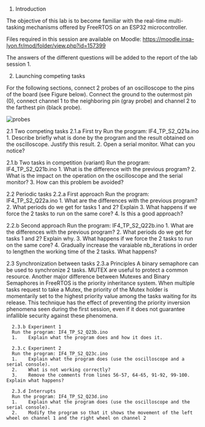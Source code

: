 1. Introduction

The objective of this lab is to become familiar with the real-time multi-tasking mechanisms offered by FreeRTOS on an ESP32 microcontroller.

Files required in this session are available on Moodle:
https://moodle.insa-lyon.fr/mod/folder/view.php?id=157399

The answers of the different questions will be added to the report of the lab session 1.



2. Launching competing tasks

For the following sections, connect 2 probes of an oscilloscope to the pins of the board (see Figure below). Connect the ground to the outermost pin (0), connect channel 1 to the neighboring pin (gray probe) and channel 2 to the farthest pin (black probe).


![probes](https://user-images.githubusercontent.com/57991923/134173253-c9426799-a8c7-4cf9-9f38-db5377b86162.jpg)


2.1 Two competing tasks
  2.1.a First try
    Run the program: IF4_TP_S2_Q21a.ino
      1.	Describe briefly what is done by the program and the result obtained on the oscilloscope. Justify this result.
      2.	Open a serial monitor. What can you notice?

  2.1.b Two tasks in competition (variant)
    Run the program: IF4_TP_S2_Q21b.ino
      1.	What is the difference with the previous program?
      2.	What is the impact on the operation on the oscilloscope and the serial monitor?
      3.	How can this problem be avoided?

2.2 Periodic tasks
  2.2.a First approach
    Run the program: IF4_TP_S2_Q22a.ino
      1.	What are the differences with the previous program?
      2.	What periods do we get for tasks 1 and 2? Explain
      3.	What happens if we force the 2 tasks to run on the same core?
      4.	Is this a good approach?
      
  2.2.b Second approach
     Run the program: IF4_TP_S2_Q22b.ino
      1.	What are the differences with the previous program?
      2.	What periods do we get for tasks 1 and 2? Explain why.
      3.	What happens if we force the 2 tasks to run on the same core?
      4.	Gradually increase the varaiable nb_iterations in order to lengthen the working time of the 2 tasks. What happens?
      
2.3 Synchronization between tasks
      2.3.a Principles
      A binary semaphore can be used to synchronize 2 tasks. MUTEX are useful to protect a common resource.
      Another major difference between Mutexes and Binary Semaphores in FreeRTOS is the priority inheritance system. When multiple tasks request to take a Mutex, the priority of the Mutex holder is momentarily set to the highest priority value among the tasks waiting for its release. This technique has the effect of preventing the priority inversion phenomena seen during the first session, even if it does not guarantee infallible security against these phenomena.
      
      2.3.b Experiment 1
      Run the program: IF4_TP_S2_Q23b.ino
      1.	Explain what the program does and how it does it.
      
      2.3.c Experiment 2
      Run the program: IF4_TP_S2_Q23c.ino
      1.	Explain what the program does (use the oscilloscope and a serial console).
      2.	What is not working correctly?
      3.	Remove the comments from lines 56-57, 64-65, 91-92, 99-100. Explain what happens?
      
      2.3.d Interrupts
      Run the program: IF4_TP_S2_Q23d.ino
      1.	Explain what the program does (use the oscilloscope and the serial console).
      2.	Modify the program so that it shows the movement of the left wheel on channel 1 and the right wheel on channel 2



      




